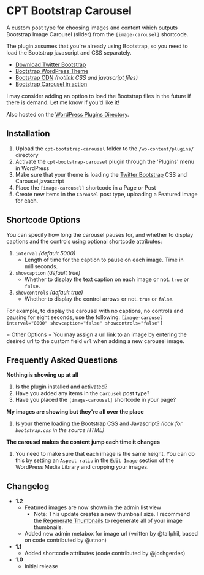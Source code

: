 CPT Bootstrap Carousel
======================

A custom post type for choosing images and content which outputs Bootstrap Image Carousel (slider) from the `[image-carousel]` shortcode.

The plugin assumes that you're already using Bootstrap, so you need to load the Bootstrap javascript and CSS separately.

* [Download Twitter Bootstrap](http://twitter.github.io/bootstrap/index.html)
* [Bootstrap WordPress Theme](http://320press.com/wpbs/)
* [Bootstrap CDN](http://www.bootstrapcdn.com/) _(hotlink CSS and javascript files)_
* [Bootstrap Carousel in action](http://twitter.github.io/bootstrap/examples/carousel.html)

I may consider adding an option to load the Bootstrap files in the future if there is demand. Let me know if you'd like it!

Also hosted on the [WordPress Plugins Directory](http://wordpress.org/support/view/plugin-reviews/cpt-bootstrap-carousel).

Installation
------------

1. Upload the `cpt-bootstrap-carousel` folder to the `/wp-content/plugins/` directory
1. Activate the `cpt-bootstrap-carousel` plugin through the 'Plugins' menu in WordPress
1. Make sure that your theme is loading the [Twitter Bootstrap](http://www.getbootstrap.com) CSS and Carousel javascript
1. Place the `[image-carousel]` shortcode in a Page or Post
1. Create new items in the `Carousel` post type, uploading a Featured Image for each.

Shortcode Options
-----------------
You can specify how long the carousel pauses for, and whether to display captions and the controls using optional
shortcode attributes:

1. `interval` _(default 5000)_
    * Length of time for the caption to pause on each image. Time in milliseconds.
1. `showcaption` _(default true)_
    * Whether to display the text caption on each image or not. `true` or `false`.
1. `showcontrols` _(default true)_
    * Whether to display the control arrows or not. `true` or `false`.

For example, to display the carousel with no captions, no controls and pausing for eight seconds, use the following:
`[image-carousel interval="8000" showcaption="false" showcontrols="false"]`

= Other Options = 
You may assign a url link to an image by entering the desired url to the custom field `url` when adding a new carousel image.


Frequently Asked Questions
--------------------------

**Nothing is showing up at all**

1. Is the plugin installed and activated?
1. Have you added any items in the `Carousel` post type?
1. Have you placed the `[image-carousel]` shortcode in your page?

**My images are showing but they're all over the place**

1. Is your theme loading the Bootstrap CSS and Javascript? _(look for `bootstrap.css` in the source HTML)_

**The carousel makes the content jump each time it changes**

1. You need to make sure that each image is the same height. You can do this by setting an `Aspect ratio` in the `Edit Image` section of the WordPress Media Library and cropping your images.

Changelog
---------
* __1.2__
	* Featured images are now shown in the admin list view
		* Note: This update creates a new thumbnail size. I recommend the [Regenerate Thumbnails](http://wordpress.org/plugins/regenerate-thumbnails/) to regenerate all of your image thumbnails.
	* Added new admin metabox for image url (written by @tallphil, based on code contributed by @atnon)
* __1.1__
    * Added shortcode attributes (code contributed by @joshgerdes)
* __1.0__
	* Initial release